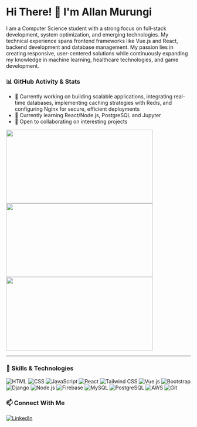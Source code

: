 # Hi There! 👋 I'm Allan Murungi

<p>I am a Computer Science student with a strong focus on full-stack development, system optimization, and emerging technologies. 
  My technical experience spans frontend frameworks like Vue.js and React, backend development and database management. My passion lies in creating responsive, user-centered solutions 
  while continuously expanding my knowledge in machine learning, healthcare technologies, and game development.</p>
  
### 📊 GitHub Activity & Stats
- 🔭 Currently working on building scalable applications, integrating real-time databases, implementing 
  caching strategies with Redis, and configuring Nginx for secure, efficient deployments
- 🌱 Currently learning React/Node.js, PostgreSQL and Jupyter
- 👯 Open to collaborating on interesting projects

<div>
  <img src="https://github-readme-stats.vercel.app/api?username=murungiallan&theme=dracula&show_icons=true&hide_border=true&count_private=true" width="400" height="200" />
  <img src="https://github-readme-streak-stats.herokuapp.com/?user=murungiallan&theme=dracula&hide_border=true" width="400" height="200" />
</div>

<div>
  <img src="https://github-readme-stats.vercel.app/api/top-langs/?username=murungiallan&theme=dracula&show_icons=true&hide_border=true&layout=compact" width="400" height="200" />
</div>

---

### 🔧 Skills & Technologies

![HTML](https://img.shields.io/badge/-HTML5-E34F26?style=flat-square&logo=html5&logoColor=white)
![CSS](https://img.shields.io/badge/-CSS3-1572B6?style=flat-square&logo=css3&logoColor=white)
![JavaScript](https://img.shields.io/badge/-JavaScript-F7DF1E?style=flat-square&logo=javascript&logoColor=black)
![React](https://img.shields.io/badge/-React-61DAFB?style=flat-square&logo=react&logoColor=black)
![Tailwind CSS](https://img.shields.io/badge/-Tailwind_CSS-38B2AC?style=flat-square&logo=tailwind-css&logoColor=white)
![Vue.js](https://img.shields.io/badge/-Vue.js-4FC08D?style=flat-square&logo=vue.js&logoColor=white)
![Bootstrap](https://img.shields.io/badge/-Bootstrap-7952B3?style=flat-square&logo=bootstrap&logoColor=white)
![Django](https://img.shields.io/badge/-Django-092E20?style=flat-square&logo=django&logoColor=white)
![Node.js](https://img.shields.io/badge/-Node.js-339933?style=flat-square&logo=node.js&logoColor=white)
![Firebase](https://img.shields.io/badge/-Firebase-FFCA28?style=flat-square&logo=firebase&logoColor=black)
![MySQL](https://img.shields.io/badge/-MySQL-4479A1?style=flat-square&logo=mysql&logoColor=white)
![PostgreSQL](https://img.shields.io/badge/-PostgreSQL-336791?style=flat-square&logo=postgresql&logoColor=white)
![AWS](https://img.shields.io/badge/-AWS-232F3E?style=flat-square&logo=amazon-aws&logoColor=white)
![Git](https://img.shields.io/badge/-Git-F05032?style=flat-square&logo=git&logoColor=white)

### 📫 Connect With Me
<a href="https://www.linkedin.com/in/cheboiwomurungi">
  <img src="https://img.shields.io/badge/LinkedIn-0077B5?style=for-the-badge&logo=linkedin&logoColor=white" alt="LinkedIn" />
</a>
